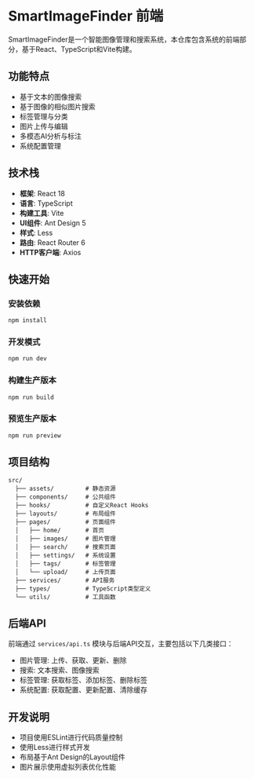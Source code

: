 # SmartImageFinder 前端

SmartImageFinder是一个智能图像管理和搜索系统，本仓库包含系统的前端部分，基于React、TypeScript和Vite构建。

## 功能特点

- 基于文本的图像搜索
- 基于图像的相似图片搜索
- 标签管理与分类
- 图片上传与编辑
- 多模态AI分析与标注
- 系统配置管理

## 技术栈

- **框架**: React 18
- **语言**: TypeScript
- **构建工具**: Vite
- **UI组件**: Ant Design 5
- **样式**: Less
- **路由**: React Router 6
- **HTTP客户端**: Axios

## 快速开始

### 安装依赖

```bash
npm install
```

### 开发模式

```bash
npm run dev
```

### 构建生产版本

```bash
npm run build
```

### 预览生产版本

```bash
npm run preview
```

## 项目结构

```
src/
  ├── assets/         # 静态资源
  ├── components/     # 公共组件
  ├── hooks/          # 自定义React Hooks
  ├── layouts/        # 布局组件
  ├── pages/          # 页面组件
  │   ├── home/       # 首页
  │   ├── images/     # 图片管理
  │   ├── search/     # 搜索页面
  │   ├── settings/   # 系统设置
  │   ├── tags/       # 标签管理
  │   └── upload/     # 上传页面
  ├── services/       # API服务
  ├── types/          # TypeScript类型定义
  └── utils/          # 工具函数
```

## 后端API

前端通过 `services/api.ts` 模块与后端API交互，主要包括以下几类接口：

- 图片管理: 上传、获取、更新、删除
- 搜索: 文本搜索、图像搜索
- 标签管理: 获取标签、添加标签、删除标签
- 系统配置: 获取配置、更新配置、清除缓存

## 开发说明

- 项目使用ESLint进行代码质量控制
- 使用Less进行样式开发
- 布局基于Ant Design的Layout组件
- 图片展示使用虚拟列表优化性能
